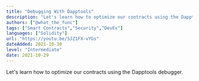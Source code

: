 ```yaml
---
title: "Debugging With Dapptools"
description: "Let's learn how to optimize our contracts using the Dapptools debugger."
authors: ["@what_the_func"]
tags: ["Smart Contracts","Security","DevEx"]
languages: ["Solidity"]
url: "https://youtu.be/SJZ1FX-vYGs"
dateAdded: 2021-10-30
level: "Intermediate"
date: 2021-10-29
---
```


Let's learn how to optimize our contracts using the Dapptools debugger.